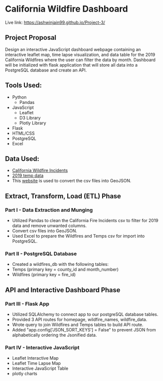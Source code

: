 # California Wildfire Dashboard

Live link: https://ashwinjain99.github.io/Project-3/

## Project Proposal
Design an interactive JavaScript dashboard webpage containing an interactive leaflet map, time lapse visualization, and data table for the 2019 California Wildfires where the user can filter the data by month. Dashboard will be initialized with flask application that will store all data into a PostgreSQL database and create an API.

## Tools Used:
- Python
  - Pandas
- JavaScript
  - Leaflet
  - D3 Library
  - Plotly Library
- Flask
- HTML/CSS
- PostgreSQL
- Excel


## Data Used:
- [California Wildfire Incidents](https://www.kaggle.com/datasets/ananthu017/california-wildfire-incidents-20132020)
- [2019 temp data](https://github.com/ashwinjain99/Project-3/blob/main/static/data/temps.csv)
- This [website](https://www.convertcsv.com/csv-to-geojson.htm) is used to convert the csv files into GeoJSON.

## Extract, Transform, Load (ETL) Phase

### Part I - Data Extraction and Munging
- Utilized Pandas to clean the California Fire Incidents csv to filter for 2019 data and remove unwanted columns.
- Convert csv files into GeoJSON.
- Used Excel to prepare the Wildfires and Temps csv for import into PostgreSQL.

### Part II - PostgreSQL Database
- Created a wildfires_db with the following tables:
- Temps (primary key = county_id and month_number)
- Wildfires (primary key = fire_id)

## API and Interactive Dashboard Phase

### Part III - Flask App
- Utilized SQLAlchemy to connect app to our postgreSQL database tables.
- Provided 3 API routes for homepage, wildfire_names, wildfire_data.
- Wrote query to join Wildfires and Temps tables to build API route.
- Added "app.config['JSON_SORT_KEYS'] = False" to prevent JSON from alphabetically ordering the Jsonified data.

### Part IV - Interactive JavaScript
- Leaflet Interactive Map
- Leaflet Time Lapse Map
- Interactive JavaScript Table
- plotly charts
